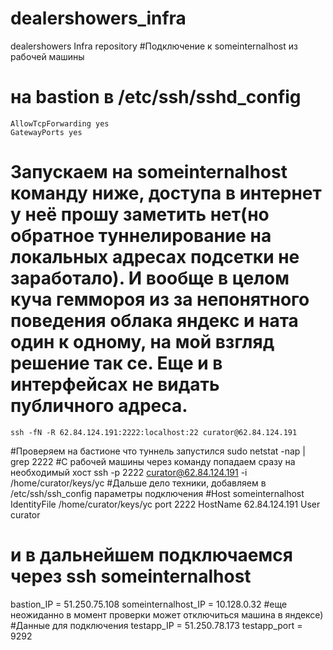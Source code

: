 # dealershowers_infra
dealershowers Infra repository
#Подключение к someinternalhost из рабочей машины
# на bastion в /etc/ssh/sshd_config
	AllowTcpForwarding yes
	GatewayPorts yes
# Запускаем на someinternalhost команду ниже, доступа в интернет у неё прошу заметить нет(но обратное туннелирование на локальных адресах подсетки не заработало). И вообще в целом куча геммороя из за непонятного поведения облака яндекс и ната один к одному, на мой взгляд решение так се. Еще и в интерфейсах не видать публичного адреса.
	ssh -fN -R 62.84.124.191:2222:localhost:22 curator@62.84.124.191
#Проверяем на бастионе что туннель запустился
	sudo netstat -nap | grep 2222
#С рабочей машины через команду попадаем сразу на необходимый хост
	ssh -p 2222 curator@62.84.124.191 -i /home/curator/keys/yc
#Дальше дело техники, добавляем в /etc/ssh/ssh_config параметры подключения
#Host someinternalhost
    IdentityFile /home/curator/keys/yc
    port 2222
    HostName 62.84.124.191
    User curator
# и в дальнейшем подключаемся через ssh  someinternalhost
bastion_IP = 51.250.75.108
someinternalhost_IP = 10.128.0.32
#еще неожиданно в момент проверки может отключиться машина в яндексе)
#Данные для подключения
testapp_IP = 51.250.78.173
testapp_port = 9292
